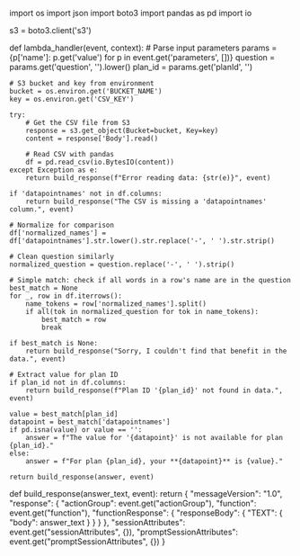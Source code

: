 import os
import json
import boto3
import pandas as pd
import io

s3 = boto3.client('s3')

def lambda_handler(event, context):
    # Parse input parameters
    params = {p['name']: p.get('value') for p in event.get('parameters', [])}
    question = params.get('question', '').lower()
    plan_id = params.get('planId', '')

    # S3 bucket and key from environment
    bucket = os.environ.get('BUCKET_NAME')
    key = os.environ.get('CSV_KEY')

    try:
        # Get the CSV file from S3
        response = s3.get_object(Bucket=bucket, Key=key)
        content = response['Body'].read()
        
        # Read CSV with pandas
        df = pd.read_csv(io.BytesIO(content))
    except Exception as e:
        return build_response(f"Error reading data: {str(e)}", event)

    if 'datapointnames' not in df.columns:
        return build_response("The CSV is missing a 'datapointnames' column.", event)

    # Normalize for comparison
    df['normalized_names'] = df['datapointnames'].str.lower().str.replace('-', ' ').str.strip()

    # Clean question similarly
    normalized_question = question.replace('-', ' ').strip()

    # Simple match: check if all words in a row's name are in the question
    best_match = None
    for _, row in df.iterrows():
        name_tokens = row['normalized_names'].split()
        if all(tok in normalized_question for tok in name_tokens):
            best_match = row
            break

    if best_match is None:
        return build_response("Sorry, I couldn't find that benefit in the data.", event)

    # Extract value for plan ID
    if plan_id not in df.columns:
        return build_response(f"Plan ID '{plan_id}' not found in data.", event)

    value = best_match[plan_id]
    datapoint = best_match['datapointnames']
    if pd.isna(value) or value == '':
        answer = f"The value for '{datapoint}' is not available for plan {plan_id}."
    else:
        answer = f"For plan {plan_id}, your **{datapoint}** is {value}."

    return build_response(answer, event)

def build_response(answer_text, event):
    return {
        "messageVersion": "1.0",
        "response": {
            "actionGroup": event.get("actionGroup"),
            "function": event.get("function"),
            "functionResponse": {
                "responseBody": {
                    "TEXT": {
                        "body": answer_text
                    }
                }
            }
        },
        "sessionAttributes": event.get("sessionAttributes", {}),
        "promptSessionAttributes": event.get("promptSessionAttributes", {})
    }
